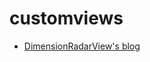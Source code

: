  customviews
===================================


- [DimensionRadarView's blog](https://blog.csdn.net/AqrGod/article/details/84499671)
 





